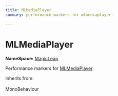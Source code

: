 ```yaml
---
title: MLMediaPlayer
summary: performance markers for mlmediaplayer. 

---
```


# MLMediaPlayer



**NameSpace:** 
[MagicLeap](/unity-api/api/UnityEngine.XR.MagicLeap/UnityEngine.XR.MagicLeap.md) 


Performance markers for [MLMediaPlayer](/unity-api/api/UnityEngine.XR.MagicLeap/UnityEngine.XR.MagicLeap.MLMediaPlayer.md).   


Inherits from: <br></br>MonoBehaviour




